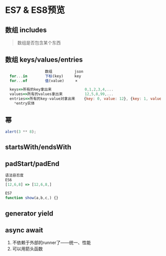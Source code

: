 # ES7 & ES8预览

## 数组  includes

> 数组是否包含某个东西

## 数组  keys/values/entries

```js
                  数组          json
  for...in        下标(key)     key
  for...of        值(value)     ×

  keys=>所有的key拿出来               0,1,2,3,4,...
  values=>所有的values拿出来          12,5,8,99,...
  entries=>所有的key-value对拿出来    {key: 0, value: 12}, {key: 1, value: 5}, ...
    *entry实体
```

## 幂

```js
alert(3 ** 8);
```

## startsWith/endsWith

## padStart/padEnd

```js
语法容忍度
ES6
[12,6,8] => [12,6,8,]

ES7
function show(a,b,c,) {}
```

## generator yield

## async await

1. 不依赖于外部的runner了——统一、性能
2. 可以用箭头函数
